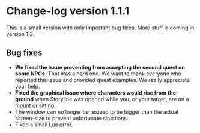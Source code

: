 # Change-log version 1.1.1

This is a small version with only important bug fixes. More stuff is coming in version 1.2.

## Bug fixes

- **We fixed the issue preventing from accepting the second quest on some NPCs.** That was a hard one. We want to thank everyone who reported this issue and provided quest examples. We really appreciate your help.
- **Fixed the graphical issue where characters would rise from the ground** when Storyline was opened while you, or your target, are on a mount or sitting.
- The window can no longer be resized to be bigger than the actual screen-size to prevent unfortunate situations.
- Fixed a small Lua error.